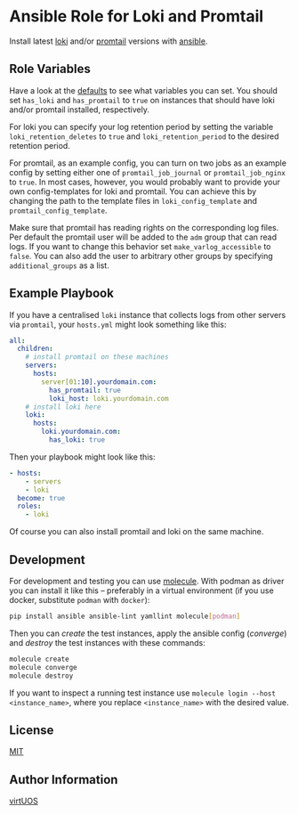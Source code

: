 # Ansible Role for Loki and Promtail

Install latest [loki](https://github.com/grafana/loki) and/or [promtail](https://grafana.com/docs/loki/latest/clients/promtail/) versions with [ansible](https://docs.ansible.com/).

## Role Variables

Have a look at the [defaults](defaults/main.yml) to see what variables you can set.
You should set `has_loki` and `has_promtail` to `true` on instances that should have loki and/or promtail installed, respectively.

For loki you can specify your log retention period by setting the variable `loki_retention_deletes` to `true` and
`loki_retention_period` to the desired retention period.

For promtail, as an example config, you can turn on two jobs as an example config by setting either one of `promtail_job_journal` or `promtail_job_nginx` to `true`.
In most cases, however, you would probably want to provide your own config-templates for loki and promtail.
You can achieve this by changing the path to the template files in `loki_config_template` and `promtail_config_template`.

Make sure that promtail has reading rights on the corresponding log files.
Per default the promtail user will be added to the `adm` group that can read logs.
If you want to change this behavior set `make_varlog_accessible` to `false`.
You can also add the user to arbitrary other groups by specifying `additional_groups` as a list.

## Example Playbook

If you have a centralised `loki` instance that collects logs from other servers via `promtail`, your `hosts.yml` might look something like this:

```yaml
all:
  children:
    # install promtail on these machines
    servers:
      hosts:
        server[01:10].yourdomain.com:
          has_promtail: true
          loki_host: loki.yourdomain.com
    # install loki here
    loki:
      hosts:
        loki.yourdomain.com:
          has_loki: true
```

Then your playbook might look like this:

```yaml
- hosts:
    - servers
    - loki
  become: true
  roles:
    - loki
```

Of course you can also install promtail and loki on the same machine.

## Development

For development and testing you can use [molecule](https://molecule.readthedocs.io/en/latest/).
With podman as driver you can install it like this – preferably in a virtual environment (if you use docker, substitute `podman` with `docker`):

```bash
pip install ansible ansible-lint yamllint molecule[podman]
```

Then you can *create* the test instances, apply the ansible config (*converge*) and *destroy* the test instances with these commands:

```bash
molecule create
molecule converge
molecule destroy
```

If you want to inspect a running test instance use `molecule login --host <instance_name>`, where you replace `<instance_name>` with the desired value.

## License

[MIT](LICENSE)

## Author Information

[virtUOS](https://www.virtuos.uni-osnabrueck.de)
